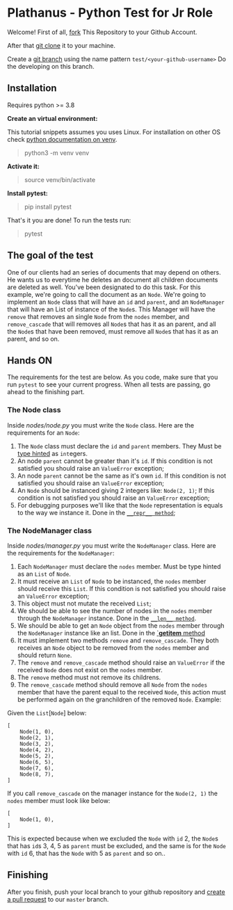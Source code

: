 # Plathanus - Python Test for Jr Role

Welcome!
First of all, [fork](https://docs.github.com/pt/get-started/quickstart/fork-a-repo) This Repository to your Github Account.

After that [git clone](https://git-scm.com/docs/git-clone) it to your machine.

Create a [git branch](https://git-scm.com/book/en/v2/Git-Branching-Basic-Branching-and-Merging) using the name pattern `test/<your-github-username>`
Do the developing on this branch.

## Installation

Requires python >= 3.8

**Create an virtual environment:**

This tutorial snippets assumes you uses Linux. For installation on other OS check [python documentation on venv](https://docs.python.org/3/library/venv.html).

> python3 -m venv venv

**Activate it:**

> source venv/bin/activate

**Install pytest:**

> pip install pytest

That's it you are done! To run the tests run:

> pytest

## The goal of the test

One of our clients had an series of documents that may depend on others. He wants us to everytime he deletes an document all children documents are deleted as well. You've been designated to do this task. For this example, we're going to call the document as an `Node`.
We're going to implement an `Node` class that will have an `id` and `parent`, and an `NodeManager` that will have an List of instance of the `Node`s. This Manager will have the `remove` that removes an single `Node` from the `nodes` member, and `remove_cascade` that will removes all `Node`s that has it as an parent, and all the `Node`s that have been removed, must remove all `Node`s that has it as an parent, and so on.

## Hands ON

The requirements for the test are below. As you code, make sure that you run `pytest` to see your current progress. When all tests are passing, go ahead to the finishing part.

### The Node class

Inside _nodes/node.py_ you must write the `Node` class.
Here are the requirements for an `Node`:

1. The `Node` class must declare the `id` and `parent` members. They Must be [type hinted](https://docs.python.org/3/library/typing.html) as `int`egers.
2. An node `parent` cannot be greater than it's `id`. If this condition is not satisfied you should raise an `ValueError` exception;
3. An node `parent` cannot be the same as it's own `id`. If this condition is not satisfied you should raise an `ValueError` exception;
4. An `Node` should be instanced giving 2 integers like: `Node(2, 1)`; If this condition is not satisfied you should raise an `ValueError` exception;
5. For debugging purposes we'll like that the `Node` representation is equals to the way we instance it. Done in the [`__repr__ method`](https://docs.python.org/3/reference/datamodel.html?highlight=__repr__#object.__repr__);

### The NodeManager class

Inside _nodes/manager.py_ you must write the `NodeManager` class.
Here are the requirements for the `NodeManager`:

1. Each `NodeManager` must declare the `nodes` member. Must be type hinted as an `List` of `Node`.
2. It must receive an `List` of `Node` to be instanced, the `nodes` member should receive this `List`. If this condition is not satisfied you should raise an `ValueError` exception;
3. This object must not mutate the received `List`;
4. We should be able to see the number of nodes in the `nodes` member through the `NodeManager` instance. Done in the [`__len__ method`](https://docs.python.org/3/reference/datamodel.html?highlight=__len__#object.__len__).
5. We should be able to get an `Node` object from the `nodes` member through the `NodeManager` instance like an list. Done in the [`**getitem** method](https://docs.python.org/3/reference/datamodel.html?highlight=__len__#object.__getitem__)
6. It must implement two methods `remove` and `remove_cascade`. They both receives an `Node` object to be removed from the `nodes` member and should return `None`.
7. The `remove` and `remove_cascade` method should raise an `ValueError` if the received `Node` does not exist on the `nodes` member.
8. The `remove` method must not remove its childrens.
9. The `remove_cascade` method should remove all `Node` from the `nodes` member that have the parent equal to the received `Node`, this action must be performed again on the granchildren of the removed `Node`. Example:

Given the `List`[`Node`] below:

    [
        Node(1, 0),
        Node(2, 1),
        Node(3, 2),
        Node(4, 2),
        Node(5, 2),
        Node(6, 5),
        Node(7, 6),
        Node(8, 7),
    ]

If you call `remove_cascade` on the manager instance for the `Node(2, 1)` the `nodes` member must look like below:

    [
        Node(1, 0),
    ]

This is expected because when we excluded the `Node` with `id` 2, the `Node`s that has `id`s 3, 4, 5 as `parent` must be excluded, and the same is for the `Node` with `id` 6, that has the `Node` with 5 as `parent` and so on..

## Finishing

After you finish, push your local branch to your github repository and [create a pull request](https://docs.github.com/articles/creating-a-pull-request-from-a-fork) to our `master` branch.
